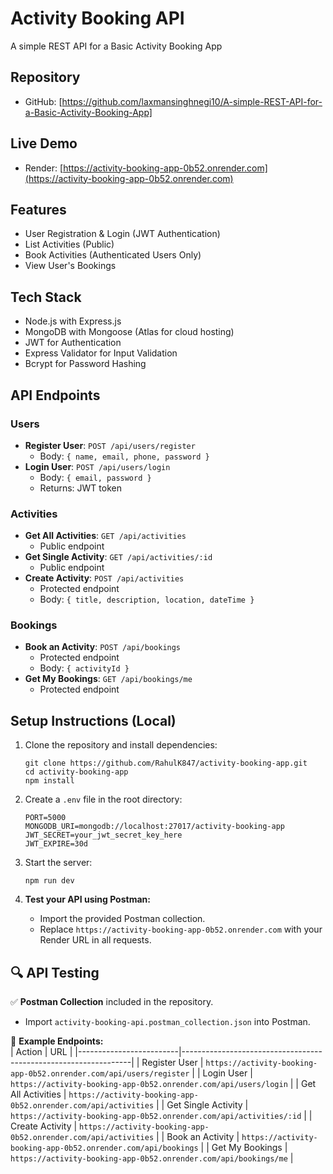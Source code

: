 # Activity Booking API

A simple REST API for a Basic Activity Booking App

## Repository

- GitHub: [https://github.com/laxmansinghnegi10/A-simple-REST-API-for-a-Basic-Activity-Booking-App]

## Live Demo

- Render: [https://activity-booking-app-0b52.onrender.com](https://activity-booking-app-0b52.onrender.com)

## Features

- User Registration & Login (JWT Authentication)
- List Activities (Public)
- Book Activities (Authenticated Users Only)
- View User's Bookings

## Tech Stack

- Node.js with Express.js
- MongoDB with Mongoose (Atlas for cloud hosting)
- JWT for Authentication
- Express Validator for Input Validation
- Bcrypt for Password Hashing

## API Endpoints

### Users

- **Register User**: `POST /api/users/register`
  - Body: `{ name, email, phone, password }`
- **Login User**: `POST /api/users/login`
  - Body: `{ email, password }`
  - Returns: JWT token

### Activities

- **Get All Activities**: `GET /api/activities`
  - Public endpoint
- **Get Single Activity**: `GET /api/activities/:id`
  - Public endpoint
- **Create Activity**: `POST /api/activities`
  - Protected endpoint
  - Body: `{ title, description, location, dateTime }`

### Bookings

- **Book an Activity**: `POST /api/bookings`
  - Protected endpoint
  - Body: `{ activityId }`
- **Get My Bookings**: `GET /api/bookings/me`
  - Protected endpoint

## Setup Instructions (Local)

1. Clone the repository and install dependencies:
   ```
   git clone https://github.com/RahulK847/activity-booking-app.git
   cd activity-booking-app
   npm install
   ```
2. Create a `.env` file in the root directory:
   ```
   PORT=5000
   MONGODB_URI=mongodb://localhost:27017/activity-booking-app
   JWT_SECRET=your_jwt_secret_key_here
   JWT_EXPIRE=30d
   ```
3. Start the server:

   ```
   npm run dev
   ```

4. **Test your API using Postman:**
   - Import the provided Postman collection.
   - Replace `https://activity-booking-app-0b52.onrender.com` with your Render URL in all requests.

## 🔍 API Testing

✅ **Postman Collection** included in the repository.

- Import `activity-booking-api.postman_collection.json` into Postman.

🔗 **Example Endpoints:**  
| Action | URL |
|-------------------------|-----------------------------------------------------------------|
| Register User | `https://activity-booking-app-0b52.onrender.com/api/users/register` |
| Login User | `https://activity-booking-app-0b52.onrender.com/api/users/login` |
| Get All Activities | `https://activity-booking-app-0b52.onrender.com/api/activities` |
| Get Single Activity | `https://activity-booking-app-0b52.onrender.com/api/activities/:id` |
| Create Activity | `https://activity-booking-app-0b52.onrender.com/api/activities` |
| Book an Activity | `https://activity-booking-app-0b52.onrender.com/api/bookings` |
| Get My Bookings | `https://activity-booking-app-0b52.onrender.com/api/bookings/me` |


